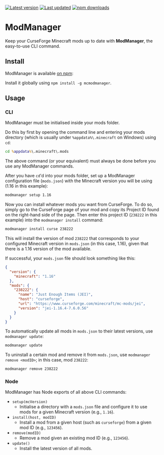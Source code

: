 [![Latest version](https://img.shields.io/github/v/release/Nixinova/ModManager?label=latest%20version&style=flat-square)](https://github.com/Nixinova/ModManager/releases)
[![Last updated](https://img.shields.io/github/release-date/Nixinova/ModManager?label=updated&style=flat-square)](https://github.com/Nixinova/ModManager/releases)
[![npm downloads](https://img.shields.io/npm/dt/mcmodmanager?logo=npm)](https://www.npmjs.com/package/mcmodmanager)

# ModManager

Keep your CurseForge Minecraft mods up to date with **ModManager**, the easy-to-use CLI command.

## Install

ModManager is available [on npm](https://npmjs.com/package/mcmodmanager):

Install it globally using `npm install -g mcmodmanager`.

## Usage

### CLI

ModManager must be initialised inside your mods folder.

Do this by first by opening the command line and entering your mods directory (which is usually under `%appdata%\.minecraft` on Windows) using `cd`:

```cmd
cd %appdata%\.minecraft\.mods
```

The above command (or your equivalent) must always be done before you use any ModManager commands.

After you have `cd`'d into your mods folder, set up a ModManager configuration file (`mods.json`) with the Minecraft version you will be using (1.16 in this example):

```cmd
modmanager setup 1.16
```

Now you can install whatever mods you want from CurseForge.
To do so, simply go to the CurseForge page of your mod and copy its Project ID found on the right-hand side of the page.
Then enter this project ID (`238222` in this example) into the `modmanager install` command:

```cmd
modmanager install curse 238222
```

This will install the version of mod `238222` that corresponds to your configured Minecraft version in `mods.json` (in this case, 1.16), given that there is a 1.16 version of the mod available.

If successful, your `mods.json` file should look something like this:

```json
{
  "version": {
    "minecraft": "1.16"
  },
  "mods": {
    "238222": {
      "name": "Just Enough Items (JEI)",
      "host": "curseforge",
      "url": "https://www.curseforge.com/minecraft/mc-mods/jei",
      "version": "jei-1.16.4-7.6.0.56"
    }
  }
}
```

To automatically update all mods in `mods.json` to their latest versions, use `modmanager update`:

```cmd
modmanager update
```

To uninstall a certain mod and remove it from `mods.json`, use `modmanager remove <modID>`; in this case, mod `238222`:

```cmd
modmanager remove 238222
```

### Node

ModManager has Node exports of all above CLI commands:

- `setup(mcVersion)`
  - Initialise a directory with a `mods.json` file and configure it to use mods for a given Minecraft version (e.g., `1.16`).
- `install(host, modID)`
  - Install a mod from a given host (such as `curseforge`) from a given mod ID (e.g., `123456`).
- `remove(modID)`
  - Remove a mod given an existing mod ID (e.g., `123456`).
- `update()`
  - Install the latest version of all mods.
